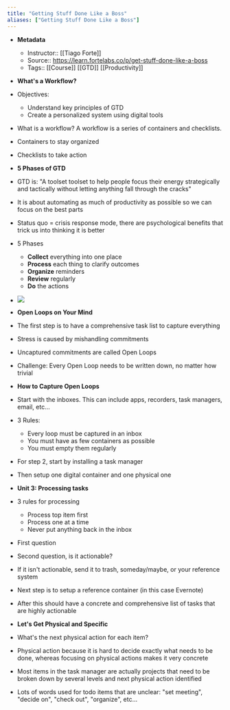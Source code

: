 ```yaml
---
title: "Getting Stuff Done Like a Boss"
aliases: ["Getting Stuff Done Like a Boss"]
---
```


- **Metadata**

  - Instructor:: [[Tiago Forte]]
  - Source:: https://learn.fortelabs.co/p/get-stuff-done-like-a-boss
  - Tags:: [[Course]] [[GTD]] [[Productivity]]

- **What's a Workflow?**
- Objectives:
  - Understand key principles of GTD
  - Create a personalized system using digital tools
- What is a workflow? A workflow is a series of containers and checklists.
- Containers to stay organized
- Checklists to take action
- **5 Phases of GTD**
- GTD is: "A toolset toolset to help people focus their energy strategically and tactically without letting anything fall through the cracks"
- It is about automating as much of productivity as possible so we can focus on the best parts
- Status quo = crisis response mode, there are psychological benefits that trick us into thinking it is better
- 5 Phases
  - **Collect** everything into one place
  - **Process** each thing to clarify outcomes
  - **Organize** reminders
  - **Review** regularly
  - **Do** the actions
- ![](https://firebasestorage.googleapis.com/v0/b/firescript-577a2.appspot.com/o/imgs%2Fapp%2Faengusm%2FyqQZb7Wdck.png?alt=media&token=fc1c34ee-68de-4d00-ae70-11041f7b15b7)
- **Open Loops on Your Mind**
- The first step is to have a comprehensive task list to capture everything
- Stress is caused by mishandling commitments
- Uncaptured commitments are called Open Loops
- Challenge: Every Open Loop needs to be written down, no matter how trivial
- **How to Capture Open Loops**
- Start with the inboxes. This can include apps, recorders, task managers, email, etc...
- 3 Rules:
  - Every loop must be captured in an inbox
  - You must have as few containers as possible
  - You must empty them regularly
- For step 2, start by installing a task manager
- Then setup one digital container and one physical one
- **Unit 3: Processing tasks**
- 3 rules for processing
  - Process top item first
  - Process one at a time
  - Never put anything back in the inbox
- First question
- Second question, is it actionable?
- If it isn't actionable, send it to trash, someday/maybe, or your reference system
- Next step is to setup a reference container (in this case Evernote)
- After this should have a concrete and comprehensive list of tasks that are highly actionable
- **Let's Get Physical and Specific**
- What's the next physical action for each item?
- Physical action because it is hard to decide exactly what needs to be done, whereas focusing on physical actions makes it very concrete
- Most items in the task manager are actually projects that need to be broken down by several levels and next physical action identified
- Lots of words used for todo items that are unclear: "set meeting", "decide on", "check out", "organize", etc...
